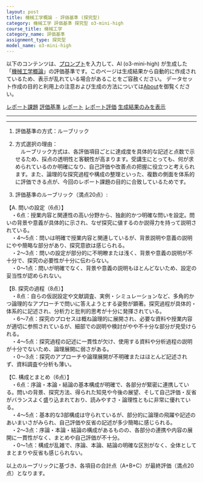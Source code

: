 ```yaml
---
layout: post
title: 機械工学概論 - 評価基準 (探究型)
category: 機械工学 評価基準 探究型 o3-mini-high
course_title: 機械工学
category_name: 評価基準
assignment_type: 探究型
model_name: o3-mini-high
---
```


以下のコンテンツは、[プロンプト](https://github.com/takedatoshiyuki/synthetic_assignments/tree/main/generated/機械工学/o3-mini-high/prompt_評価基準-探究型.md)を入力して、AI (o3-mini-high) が生成した「[機械工学概論](/contents/機械工学/)」の評価基準です。このページは生成結果から自動的に作成されているため、表示が乱れている場合があることをご容赦ください。
データセット作成の目的と利用上の注意および生成の方法については[About](/About)を御覧ください。

[レポート課題](../レポート課題-探究型)
[評価基準](../評価基準-探究型)
[レポート](../レポート-探究型)
[レポート評価](../レポート評価-探究型)
[生成結果のみを表示](https://github.com/takedatoshiyuki/synthetic_assignments/tree/main/generated/機械工学/o3-mini-high/評価基準-探究型.md)
  

***
***
  
1. 評価基準の方式：ルーブリック

2. 方式選択の理由：  
　ルーブリック方式は、各評価項目ごとに達成度を具体的な記述と点数で示せるため、採点の透明性と客観性が高まります。受講生にとっても、何が求められているのか明確になり、自己評価や改善点の把握に役立つと考えられます。また、論理的な探究過程や構成の整理といった、複数の側面を体系的に評価できる点が、今回のレポート課題の目的に合致しているためです。

3. 評価基準のルーブリック（満点20点）:

【A. 問いの設定（6点）】  
　・6点：授業内容と関連性の高い分野から、独創的かつ明確な問いを設定。問いの背景や意義が具体的に示され、なぜ探究に値するのか説得力を持って説明されている。  
　・4～5点：問いは明確で授業内容と関連しているが、背景説明や意義の説明にやや簡略な部分があり、探究意欲は感じられる。  
　・2～3点：問いの設定が部分的に不明瞭または浅く、背景や意義の説明が不十分で、探究の必要性が十分に伝わらない。  
　・0～1点：問いが明確でなく、背景や意義の説明もほとんどないため、設定の妥当性が認められない。

【B. 探究の過程（8点）】  
　・8点：自らの仮説設定や文献調査、実例・シミュレーションなど、多角的かつ論理的なアプローチで問いに答えようとする姿勢が顕著。探究過程が具体的・体系的に記述され、分析力と批判的思考が十分に発揮されている。  
　・6～7点：探究のプロセスは概ね論理的に展開され、必要な資料や授業内容が適切に参照されているが、細部での説明や検討がやや不十分な部分が見受けられる。  
　・4～5点：探究過程の記述に一貫性が欠け、使用する資料や分析過程の説明が十分でないため、論理展開に弱さがある。  
　・0～3点：探究のアプローチや論理展開が不明確またはほとんど記述されず、資料調査や分析も薄い。

【C. 構成とまとめ（6点）】  
　・6点：序論・本論・結論の基本構成が明確で、各部分が緊密に連携している。問いの背景、探究方法、得られた知見や今後の展望、そして自己評価・反省がバランスよく盛り込まれており、読みやすさ・論理性ともに非常に優れている。  
　・4～5点：基本的な3部構成は守られているが、部分的に論理の飛躍や記述のあいまいさがみられ、自己評価や反省の記述が多少簡略に感じられる。  
　・2～3点：序論・本論・結論の構成があるものの、各部分の連携や内容の展開に一貫性がなく、まとめや自己評価が不十分。  
　・0～1点：構成が乱雑で、序論、本論、結論の明確な区別がなく、全体としてまとまりや反省も感じられない。

以上のルーブリックに基づき、各項目の合計点（A+B+C）が最終評価（満点20点）となります。
